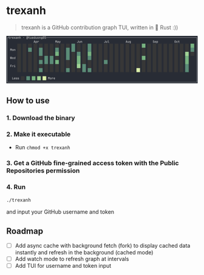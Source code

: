 # trexanh

> trexanh is a GitHub contribution graph TUI, written in 🦀 Rust :))

<img src="assets/demo.jpg">

## How to use

### 1. Download the binary
### 2. Make it executable
- Run `chmod +x trexanh`
### 3. Get a GitHub fine-grained access token with the Public Repositories permission
### 4. Run
```bash
./trexanh
```
and input your GitHub username and token

## Roadmap

- [ ] Add async cache with background fetch (fork) to display cached data instantly and refresh in the background (cached mode)
- [ ] Add watch mode to refresh graph at intervals
- [ ] Add TUI for username and token input

